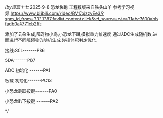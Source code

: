 
/*by逐辰十七* 2025-9-8 恐龙快跑
工程模版来自铁头山羊
参考学习视频:https://www.bilibili.com/video/BV17ojzzvEe3/?spm_id_from=333.1387.favlist.content.click&vd_source=c4ea31ebc7600abbfadb0a4771cb2ffe

添加了云朵生成,障碍物小鸟,小恐龙下蹲,模拟重力加速度
通过ADC生成随机数,进而进行不同障碍物的随机生成,碰撞体积判定优化.


接线:SCL-------PB6

SDA-------PB7

ADC 初始化 -------PA1

板载 初始化-------PC13

小恐龙跳跃按键-------PA0

小恐龙趴下按键 -------PA2

*/
